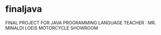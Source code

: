 # finaljava
FINAL PROJECT FOR JAVA
PROGRAMMING LANGUAGE
TEACHER : MR. MINALDI LOEIS
MOTORCYCLE SHOWROOM
